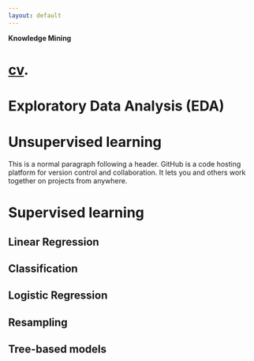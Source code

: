 ```yaml
---
layout: default
---
```


**Knowledge Mining**

# [cv](cv.pdf).

# Exploratory Data Analysis (EDA)

# Unsupervised learning

This is a normal paragraph following a header. GitHub is a code hosting platform for version control and collaboration. It lets you and others work together on projects from anywhere.

# Supervised learning

## Linear Regression
## Classification 
## Logistic Regression
## Resampling
## Tree-based models


